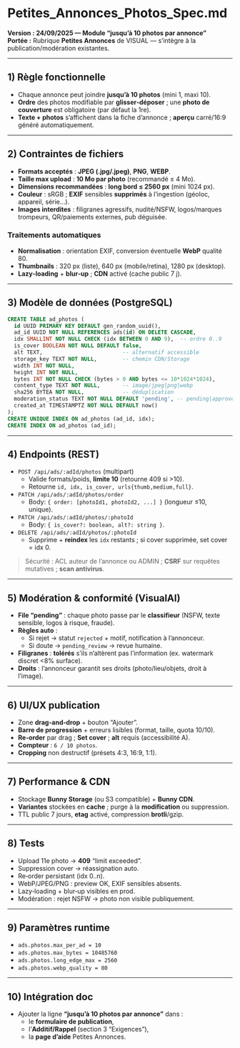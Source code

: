 
# Petites_Annonces_Photos_Spec.md
**Version : 24/09/2025 — Module “jusqu’à 10 photos par annonce”**  
**Portée :** Rubrique **Petites Annonces** de VISUAL — s’intègre à la publication/modération existantes.

---

## 1) Règle fonctionnelle
- Chaque annonce peut joindre **jusqu’à 10 photos** (mini 1, maxi 10).  
- **Ordre** des photos modifiable par **glisser‑déposer** ; une **photo de couverture** est obligatoire (par défaut la 1re).  
- **Texte + photos** s’affichent dans la fiche d’annonce ; **aperçu** carré/16:9 généré automatiquement.

---

## 2) Contraintes de fichiers
- **Formats acceptés** : **JPEG (.jpg/.jpeg)**, **PNG**, **WEBP**.  
- **Taille max upload** : **10 Mo par photo** (recommandé ≤ 4 Mo).  
- **Dimensions recommandées** : **long bord ≤ 2560 px** (mini 1024 px).  
- **Couleur** : sRGB ; **EXIF** sensibles **supprimés** à l’ingestion (géoloc, appareil, série…).  
- **Images interdites** : filigranes agressifs, nudité/NSFW, logos/marques trompeurs, QR/paiements externes, pub déguisée.

### Traitements automatiques
- **Normalisation** : orientation EXIF, conversion éventuelle **WebP** qualité 80.  
- **Thumbnails** : 320 px (liste), 640 px (mobile/retina), 1280 px (desktop).  
- **Lazy‑loading** + **blur‑up** ; **CDN** activé (cache public 7 j).

---

## 3) Modèle de données (PostgreSQL)
```sql
CREATE TABLE ad_photos (
  id UUID PRIMARY KEY DEFAULT gen_random_uuid(),
  ad_id UUID NOT NULL REFERENCES ads(id) ON DELETE CASCADE,
  idx SMALLINT NOT NULL CHECK (idx BETWEEN 0 AND 9),  -- ordre 0..9
  is_cover BOOLEAN NOT NULL DEFAULT false,
  alt TEXT,                         -- alternatif accessible
  storage_key TEXT NOT NULL,        -- chemin CDN/Storage
  width INT NOT NULL,
  height INT NOT NULL,
  bytes INT NOT NULL CHECK (bytes > 0 AND bytes <= 10*1024*1024),
  content_type TEXT NOT NULL,       -- image/jpeg|png|webp
  sha256 BYTEA NOT NULL,            -- déduplication
  moderation_status TEXT NOT NULL DEFAULT 'pending', -- pending|approved|rejected
  created_at TIMESTAMPTZ NOT NULL DEFAULT now()
);
CREATE UNIQUE INDEX ON ad_photos (ad_id, idx);
CREATE INDEX ON ad_photos (ad_id);
```

---

## 4) Endpoints (REST)
- `POST /api/ads/:adId/photos` (multipart)  
  - Valide formats/poids, **limite 10** (retourne 409 si >10).  
  - Retourne `id, idx, is_cover, urls{thumb,medium,full}`.
- `PATCH /api/ads/:adId/photos/order`  
  - Body: `{ order: [photoId1, photoId2, ...] }` (longueur ≤10, unique).  
- `PATCH /api/ads/:adId/photos/:photoId`  
  - Body: `{ is_cover?: boolean, alt?: string }`.
- `DELETE /api/ads/:adId/photos/:photoId`  
  - Supprime + **reindex** les `idx` restants ; si cover supprimée, set cover = idx 0.  

> Sécurité : ACL auteur de l’annonce ou ADMIN ; **CSRF** sur requêtes mutatives ; **scan antivirus**.

---

## 5) Modération & conformité (VisualAI)
- **File “pending”** : chaque photo passe par le **classifieur** (NSFW, texte sensible, logos à risque, fraude).  
- **Règles auto** :  
  - Si rejet → statut `rejected` + motif, notification à l’annonceur.  
  - Si doute → `pending_review` → revue humaine.  
- **Filigranes** : **tolérés** s’ils n’altèrent pas l’information (ex. watermark discret <8% surface).  
- **Droits** : l’annonceur garantit ses droits (photo/lieu/objets, droit à l’image).

---

## 6) UI/UX publication
- Zone **drag‑and‑drop** + bouton “Ajouter”.  
- **Barre de progression** + erreurs lisibles (format, taille, quota 10/10).  
- **Re‑order** par drag ; **Set cover** ; **alt** requis (accessibilité A).  
- **Compteur** : `6 / 10 photos`.  
- **Cropping** non destructif (présets 4:3, 16:9, 1:1).

---

## 7) Performance & CDN
- Stockage **Bunny Storage** (ou S3 compatible) + **Bunny CDN**.  
- **Variantes** stockées en **cache** ; purge à la **modification** ou suppression.  
- TTL public 7 jours, **etag** activé, compression **brotli**/gzip.

---

## 8) Tests
- Upload 11e photo → **409** “limit exceeded”.  
- Suppression cover → réassignation auto.  
- Re‑order persistant (idx 0..n).  
- WebP/JPEG/PNG : preview OK, EXIF sensibles absents.  
- Lazy‑loading + blur‑up visibles en prod.  
- Modération : rejet NSFW → photo non visible publiquement.

---

## 9) Paramètres runtime
- `ads.photos.max_per_ad = 10`  
- `ads.photos.max_bytes = 10485760`  
- `ads.photos.long_edge_max = 2560`  
- `ads.photos.webp_quality = 80`

---

## 10) Intégration doc
- Ajouter la ligne **“jusqu’à 10 photos par annonce”** dans :  
  - le **formulaire de publication**,  
  - l’**Additif/Rappel** (section 3 “Exigences”),  
  - la **page d’aide** Petites Annonces.
